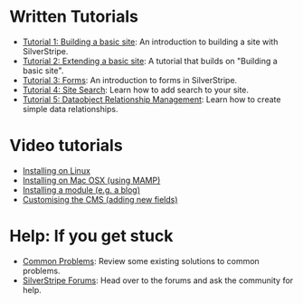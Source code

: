 # Written Tutorials

 * [Tutorial 1: Building a basic site](building-a-basic-site): An introduction to building a site with
SilverStripe.
 * [Tutorial 2: Extending a basic site](extending-a-basic-site): A tutorial that builds on "Building a basic
site".
 * [Tutorial 3: Forms](forms): An introduction to forms in SilverStripe.
 * [Tutorial 4: Site Search](site-search): Learn how to add search to your site.
 * [Tutorial 5: Dataobject Relationship Management](dataobject-relationship-management): Learn how to create
simple data relationships.

#  Video tutorials

*  [Installing on Linux](http://silverstripe.org/assets/screencasts/Tutorial-InstallingLinux-DM08.swf)
*  [Installing on Mac OSX (using MAMP)](http://silverstripe.org/assets/screencasts/Tutorial-InstallingMAMP-SW08.swf)
*  [Installing a module (e.g. a blog)](http://silverstripe.org/assets/screencasts/Tutorial-InstallingBlogModule-DM08.swf)
*  [Customising the CMS (adding new fields)](http://silverstripe.org/assets/screencasts/Tutorial-ChangingFields-DM08.swf)

# Help: If you get stuck

 * [Common Problems](/installation/common-problems): Review some existing solutions to common problems.
 * [SilverStripe Forums](http://www.silverstripe.org/community/forums/): Head over to the forums and ask the community
for help.
